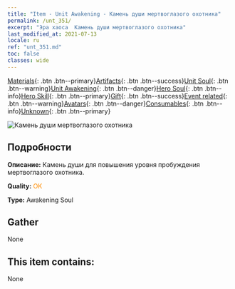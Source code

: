 ```yaml
---
title: "Item - Unit Awakening - Камень души мертвоглазого охотника"
permalink: /unt_351/
excerpt: "Эра хаоса  Камень души мертвоглазого охотника"
last_modified_at: 2021-07-13
locale: ru
ref: "unt_351.md"
toc: false
classes: wide
---
```

 [Materials](/ItemsRU/){: .btn .btn--primary}[Artifacts](/ItemsRU/Artifacts/){: .btn .btn--success}[Unit Soul](/ItemsRU/UnitSoul/){: .btn .btn--warning}[Unit Awakening](/ItemsRU/UnitAwakening/){: .btn .btn--danger}[Hero Soul](/ItemsRU/HeroSoul/){: .btn .btn--info}[Hero Skill](/ItemsRU/HeroSkill/){: .btn .btn--primary}[Gift](/ItemsRU/Gift/){: .btn .btn--success}[Event related](/ItemsRU/Events/){: .btn .btn--warning}[Avatars](/ItemsRU/Avatars/){: .btn .btn--danger}[Consumables](/ItemsRU/Consumables/){: .btn .btn--info}[Unknown](/ItemsRU/Unknown/){: .btn .btn--primary}

 ![Камень души мертвоглазого охотника](/images/u/tia_baozang.jpg)

## Подробности
 **Описание:** Камень души для повышения уровня пробуждения мертвоглазого охотника.

 **Quality:** <span style="color: #FF8C00">OK</span>

 **Type:** Awakening Soul

## Gather

  None

## This item contains:

  None

